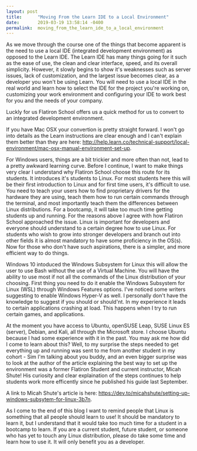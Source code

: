 ```yaml
---
layout: post
title:      "Moving From the Learn IDE to a Local Environment"
date:       2019-03-19 13:58:14 -0400
permalink:  moving_from_the_learn_ide_to_a_local_environment
---
```



As we move through the course one of the things that become apparent is the need to use a local IDE (integrated development environment) as opposed to the Learn IDE.  The Learn IDE has many things going for it such as the ease of use, the clean and clear interface, speed, and its overall simplicity.  However, it slowly begins to show it's weaknesses such as server issues, lack of customization, and the largest issue becomes clear, as a developer you won't be using Learn.  You will need to use a local IDE in the real world and learn how to select the IDE for the project you're working on, customizing your work environment and configuring your IDE to work best for you and the needs of your company.  

Luckly for us Flatiron School offers us a quick method for us to convert to an integrated development environment.  

If you have Mac OSX your convertion is pretty straight forward.  I won't go into details as the Learn instructions are clear enough and I can't explain them better than they are here: http://help.learn.co/technical-support/local-environment/mac-osx-manual-environment-set-up.  

For Windows users, things are a bit trickier and more often than not, lead to a pretty awkward learning curve.  Before I continue, I want to make things very clear I understand why Flatiron School choose this route for its students.  It introduces it's students to Linux.  For most students here this will be their first introduction to Linux and for first time users, it's difficult to use.  You need to teach your users how to find proprietary drivers for the hardware they are using, teach them how to run certain commands through the terminal, and most importantly teach them the differences between Linux distributions.  For a bootcamp, it will take too much time getting students up and running.  For the reasons above I agree with how Flatiron School approached the issue.  Linux is important for developers and everyone should understand to a certain degree how to use Linux.  For students who wish to grow into stronger developers and branch out into other fields it is almost mandatory to have some proficiency in the OS(s). Now for those who don't have such aspirations, there is a simpler, and more efficient way to do things.  

Windows 10 intoduced the Windows Subsystem for Linux this will allow the user to use Bash without the use of a Virtual Machine.  You will have the ability to use most if not all the commands of the Linux distribution of your choosing.  First thing you need to do it enable the Windows Subsystem for Linux (WSL) through Windows Features options.  I've noticed some writers suggesting to enable Windows Hyper-V as well.  I personally don't have the knowledge to suggest if you should or should'nt.  In my experience it leads to certain applications crashing at load.  This happens when I try to run certain games, and applications.  

At the moment you have access to Ubuntu, openSUSE Leap, SUSE Linux ES (server), Debian, and Kali, all through the Microsoft store.  I choose Ubuntu because I had some experience with it in the past.  You may ask me how did I come to learn about this?  Well, to my surprise the steps needed to get everything up and running was sent to me from another student in my cohort - Sim I'm talking about you buddy, and an even bigger surprise was to look at the author of the article explaining the best way to set up the environment was a former Flatiron Student and current instructor, Micah Shute!  His curiosity and clear explaination of the steps  continues to help students work more efficently since he published his guide last September.   

A link to Micah Shute's article is here: https://dev.to/micahshute/setting-up-windows-subsytem-for-linux-3b7n.  

As I come to the end of this blog I want to remind people that Linux is something that all people should learn to use!  It should be mandatory to learn it, but I understand that it would take too much time for a student in a bootcamp to learn. If you are a current student, future student, or someone who has yet to touch any Linux distribution, please do take some time and learn how to use it.  It will only benefit you as a developer.  
